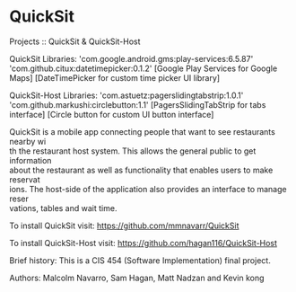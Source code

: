 # QuickSit
Projects :: QuickSit & QuickSit-Host

QuickSit Libraries:
'com.google.android.gms:play-services:6.5.87'
'com.github.citux:datetimepicker:0.1.2'
[Google Play Services for Google Maps]
[DateTimePicker for custom time picker UI library]

QuickSit-Host Libraries:
'com.astuetz:pagerslidingtabstrip:1.0.1'
'com.github.markushi:circlebutton:1.1'
[PagersSlidingTabStrip for tabs interface]
[Circle button for custom UI button interface]

QuickSit is a mobile app connecting people that want to see restaurants nearby wi\
th the restaurant host system. This allows the general public to get information \
about the restaurant as well as functionality that enables users to make reservat\
ions. The host-side of the application also provides an interface to manage reser\
vations, tables and wait time.

To install QuickSit visit:
https://github.com/mmnavarr/QuickSit

To install QuickSit-Host visit:
https://github.com/hagan116/QuickSit-Host


Brief history: This is a CIS 454 (Software Implementation) final project.

Authors: Malcolm Navarro, Sam Hagan, Matt Nadzan and Kevin kong
